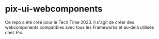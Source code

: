 # pix-ui-webcomponents

Ce repo a été créé pour le Tech Time 2023.
Il s'agit de créer des webcomponents compatibles avec tous les Frameworks et au-delà utilisés chez Pix.
